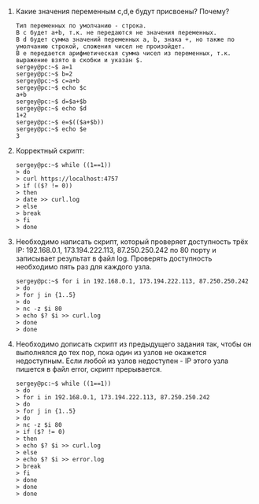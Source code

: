 1. Какие значения переменным c,d,e будут присвоены? Почему?
	
	```
	Тип переменных по умолчанию - строка.
	В c будет a+b, т.к. не передаются не значения переменных.
	В d будет сумма значений переменных a, b, знака +, но также по умолчанию строкой, сложения чисел не произойдет.
	В e передается арифметическая сумма чисел из переменных, т.к. выражение взято в скобки и указан $.
	sergey@pc:~$ a=1
	sergey@pc:~$ b=2
	sergey@pc:~$ c=a+b
	sergey@pc:~$ echo $c
	a+b
	sergey@pc:~$ d=$a+$b
	sergey@pc:~$ echo $d
	1+2
	sergey@pc:~$ e=$(($a+$b))
	sergey@pc:~$ echo $e
	3
	```

2. Корректный скрипт:

	```
	sergey@pc:~$ while ((1==1))
	> do
	> curl https://localhost:4757
	> if (($? != 0))
	> then
	> date >> curl.log
	> else
	> break
	> fi
	> done
	```

3. Необходимо написать скрипт, который проверяет доступность трёх IP: 192.168.0.1, 173.194.222.113, 87.250.250.242 по 80 порту и записывает результат в файл log. Проверять доступность необходимо пять раз для каждого узла.

	```
	sergey@pc:~$ for i in 192.168.0.1, 173.194.222.113, 87.250.250.242
	> do
	> for j in {1..5}
	> do
	> nc -z $i 80
	> echo $? $i >> curl.log
	> done
	> done
	```

4. Необходимо дописать скрипт из предыдущего задания так, чтобы он выполнялся до тех пор, пока один из узлов не окажется недоступным. Если любой из узлов недоступен - IP этого узла пишется в файл error, скрипт прерывается.

	```
	sergey@pc:~$ while ((1==1))
	> do
	> for i in 192.168.0.1, 173.194.222.113, 87.250.250.242
	> do
	> for j in {1..5}
	> do
	> nc -z $i 80
	> if ($? != 0)
	> then
	> echo $? $i >> curl.log
	> else
	> echo $? $i >> error.log
	> break
	> fi
	> done
	> done
	> done
	```
